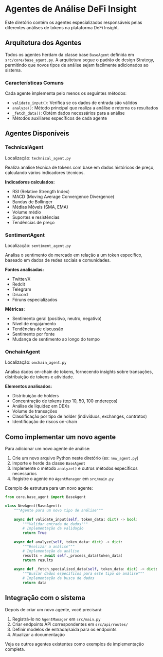 # Agentes de Análise DeFi Insight

Este diretório contém os agentes especializados responsáveis pelas diferentes análises de tokens na plataforma DeFi Insight.

## Arquitetura dos Agentes

Todos os agentes herdam da classe base `BaseAgent` definida em `src/core/base_agent.py`. A arquitetura segue o padrão de design Strategy, permitindo que novos tipos de análise sejam facilmente adicionados ao sistema.

### Características Comuns

Cada agente implementa pelo menos os seguintes métodos:

- `validate_input()`: Verifica se os dados de entrada são válidos
- `analyze()`: Método principal que realiza a análise e retorna os resultados
- `_fetch_data()`: Obtém dados necessários para a análise
- Métodos auxiliares específicos de cada agente

## Agentes Disponíveis

### TechnicalAgent

Localização: `technical_agent.py`

Realiza análise técnica de tokens com base em dados históricos de preço, calculando vários indicadores técnicos.

**Indicadores calculados:**
- RSI (Relative Strength Index)
- MACD (Moving Average Convergence Divergence)
- Bandas de Bollinger
- Médias Móveis (SMA, EMA)
- Volume médio
- Suportes e resistências
- Tendências de preço

### SentimentAgent

Localização: `sentiment_agent.py`

Analisa o sentimento do mercado em relação a um token específico, baseado em dados de redes sociais e comunidades.

**Fontes analisadas:**
- Twitter/X
- Reddit
- Telegram
- Discord
- Fóruns especializados

**Métricas:**
- Sentimento geral (positivo, neutro, negativo)
- Nível de engajamento
- Tendências de discussão
- Sentimento por fonte
- Mudança de sentimento ao longo do tempo

### OnchainAgent

Localização: `onchain_agent.py`

Analisa dados on-chain de tokens, fornecendo insights sobre transações, distribuição de tokens e atividade.

**Elementos analisados:**
- Distribuição de holders
- Concentração de tokens (top 10, 50, 100 endereços)
- Análise de liquidez em DEXs
- Volume de transações
- Classificação por tipo de holder (indivíduos, exchanges, contratos)
- Identificação de riscos on-chain

## Como implementar um novo agente

Para adicionar um novo agente de análise:

1. Crie um novo arquivo Python neste diretório (ex: `new_agent.py`)
2. Importe e herde da classe `BaseAgent`
3. Implemente o método `analyze()` e outros métodos específicos necessários
4. Registre o agente no `AgentManager` em `src/main.py`

Exemplo de estrutura para um novo agente:

```python
from core.base_agent import BaseAgent

class NewAgent(BaseAgent):
    """Agente para um novo tipo de análise"""
    
    async def validate_input(self, token_data: dict) -> bool:
        """Validar entrada de dados"""
        # Implementação da validação
        return True
        
    async def analyze(self, token_data: dict) -> dict:
        """Realizar a análise"""
        # Implementação da análise
        results = await self._process_data(token_data)
        return results
        
    async def _fetch_specialized_data(self, token_data: dict) -> dict:
        """Buscar dados específicos para este tipo de análise"""
        # Implementação da busca de dados
        return data
```

## Integração com o sistema

Depois de criar um novo agente, você precisará:

1. Registrá-lo no `AgentManager` em `src/main.py`
2. Criar endpoints API correspondentes em `src/api/routes/`
3. Definir modelos de entrada/saída para os endpoints
4. Atualizar a documentação

Veja os outros agentes existentes como exemplos de implementação completa. 